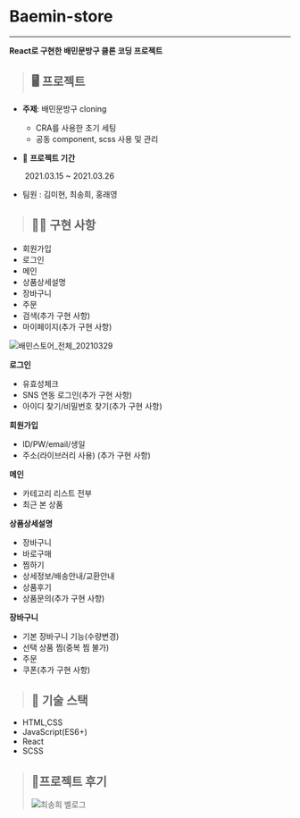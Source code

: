 # Baemin-store

---

**React로 구현한 배민문방구 클론 코딩 프로젝트**

> ## 🖥 프로젝트

- **주제**: 배민문방구 cloning

  - CRA를 사용한 초기 세팅
  - 공동 component, scss 사용 및 관리

- 📅 **프로젝트 기간**

  ​ 2021.03.15 ~ 2021.03.26

- 팀원 : 김미현, 최송희, 홍래영

> ## 👨‍💻 구현 사항

- 회원가입
- 로그인
- 메인
- 상품상세설명
- 장바구니
- 주문
- 검색(추가 구현 사항)
- 마이페이지(추가 구현 사항)

![배민스토어_전체_20210329](https://user-images.githubusercontent.com/65877281/119315247-9e3d1000-bcb0-11eb-90a6-49d6bf87bd46.gif)


**로그인**

- 유효성체크
- SNS 연동 로그인(추가 구현 사항)
- 아이디 찾기/비밀번호 찾기(추가 구현 사항)

**회원가입**

- ID/PW/email/생일
- 주소(라이브러리 사용) (추가 구현 사항)

**메인**

- 카테고리 리스트 전부
- 최근 본 상품

**상품상세설명**

- 장바구니
- 바로구매
- 찜하기
- 상세정보/배송안내/교환안내
- 상품후기
- 상품문의(추가 구현 사항)

**장바구니**

- 기본 장바구니 기능(수량변경)
- 선택 상품 찜(중복 찜 불가)
- 주문
- 쿠폰(추가 구현 사항)

> ## 🔧 기술 스택

- HTML,CSS
- JavaScript(ES6+)
- React
- SCSS


> ## 🤗프로젝트 후기
> ![최송희 벨로그](https://velog.io/@realsong/%EB%B0%B0%EB%AF%BC%EB%AC%B8%EB%B0%A9%EA%B5%AC-%ED%81%B4%EB%A1%A0-%ED%94%84%EB%A1%9C%EC%A0%9D%ED%8A%B8-%ED%9B%84%EA%B8%B0)
